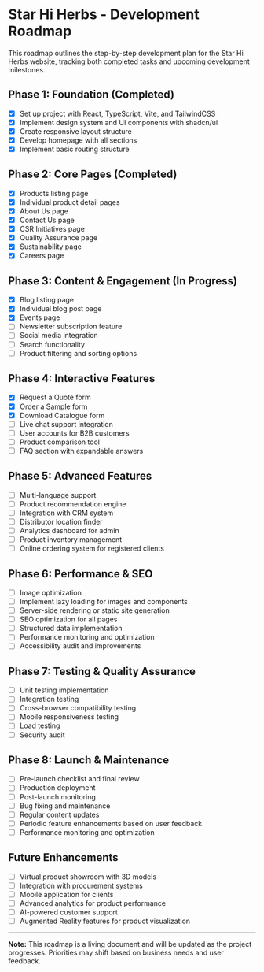 
# Star Hi Herbs - Development Roadmap

This roadmap outlines the step-by-step development plan for the Star Hi Herbs website, tracking both completed tasks and upcoming development milestones.

## Phase 1: Foundation (Completed)
- [x] Set up project with React, TypeScript, Vite, and TailwindCSS
- [x] Implement design system and UI components with shadcn/ui
- [x] Create responsive layout structure
- [x] Develop homepage with all sections
- [x] Implement basic routing structure

## Phase 2: Core Pages (Completed)
- [x] Products listing page
- [x] Individual product detail pages
- [x] About Us page
- [x] Contact Us page
- [x] CSR Initiatives page
- [x] Quality Assurance page
- [x] Sustainability page
- [x] Careers page

## Phase 3: Content & Engagement (In Progress)
- [x] Blog listing page
- [x] Individual blog post page
- [x] Events page
- [ ] Newsletter subscription feature
- [ ] Social media integration
- [ ] Search functionality
- [ ] Product filtering and sorting options

## Phase 4: Interactive Features
- [x] Request a Quote form
- [x] Order a Sample form 
- [x] Download Catalogue form
- [ ] Live chat support integration
- [ ] User accounts for B2B customers
- [ ] Product comparison tool
- [ ] FAQ section with expandable answers

## Phase 5: Advanced Features
- [ ] Multi-language support
- [ ] Product recommendation engine
- [ ] Integration with CRM system
- [ ] Distributor location finder
- [ ] Analytics dashboard for admin
- [ ] Product inventory management
- [ ] Online ordering system for registered clients

## Phase 6: Performance & SEO
- [ ] Image optimization
- [ ] Implement lazy loading for images and components
- [ ] Server-side rendering or static site generation
- [ ] SEO optimization for all pages
- [ ] Structured data implementation
- [ ] Performance monitoring and optimization
- [ ] Accessibility audit and improvements

## Phase 7: Testing & Quality Assurance
- [ ] Unit testing implementation
- [ ] Integration testing
- [ ] Cross-browser compatibility testing
- [ ] Mobile responsiveness testing
- [ ] Load testing
- [ ] Security audit

## Phase 8: Launch & Maintenance
- [ ] Pre-launch checklist and final review
- [ ] Production deployment
- [ ] Post-launch monitoring
- [ ] Bug fixing and maintenance
- [ ] Regular content updates
- [ ] Periodic feature enhancements based on user feedback
- [ ] Performance monitoring and optimization

## Future Enhancements
- [ ] Virtual product showroom with 3D models
- [ ] Integration with procurement systems
- [ ] Mobile application for clients
- [ ] Advanced analytics for product performance
- [ ] AI-powered customer support
- [ ] Augmented Reality features for product visualization

---

**Note:** This roadmap is a living document and will be updated as the project progresses. Priorities may shift based on business needs and user feedback.
